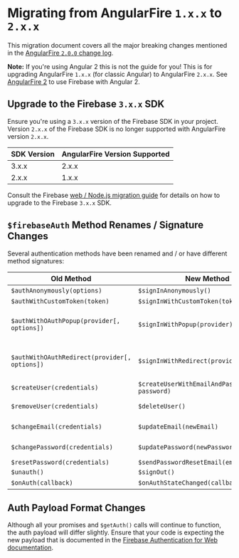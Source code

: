 # Migrating from AngularFire `1.x.x` to `2.x.x`

This migration document covers all the major breaking changes mentioned in the [AngularFire `2.0.0`
change log](https://github.com/firebase/angularfire/releases/tag/v2.0.0).

**Note:** If you're using Angular 2 this is not the guide for you! This is for upgrading AngularFire
`1.x.x` (for classic Angular) to AngularFire `2.x.x`. See [AngularFire 2](https://github.com/angular/angularfire2)
to use Firebase with Angular 2.


## Upgrade to the Firebase `3.x.x` SDK

Ensure you're using a `3.x.x` version of the Firebase SDK in your project. Version `2.x.x` of the
Firebase SDK is no longer supported with AngularFire version `2.x.x`.

| SDK Version | AngularFire Version Supported |
|-------------|-------------------------------|
| 3.x.x | 2.x.x |
| 2.x.x | 1.x.x |

Consult the Firebase [web / Node.js migration guide](https://firebase.google.com/support/guides/firebase-web)
for details on how to upgrade to the Firebase `3.x.x` SDK.


## `$firebaseAuth` Method Renames / Signature Changes

Several authentication methods have been renamed and / or have different method signatures:

| Old Method | New Method | Notes |
|------------|------------|------------------|
| `$authAnonymously(options)` | `$signInAnonymously()` | No longer takes any arguments |
| `$authWithCustomToken(token)` | `$signInWithCustomToken(token)` | |
| `$authWithOAuthPopup(provider[, options])` | `$signInWithPopup(provider)` | `options` can be provided by passing a configured `firebase.database.AuthProvider` instead of a `provider` string |
| `$authWithOAuthRedirect(provider[, options])` | `$signInWithRedirect(provider)` | `options` can be provided by passing a configured `firebase.database.AuthProvider` instead of a `provider` string |
| `$createUser(credentials)` | `$createUserWithEmailAndPassword(email, password)` | |
| `$removeUser(credentials)` | `$deleteUser()` | Deletes the currently logged in user |
| `$changeEmail(credentials)` | `$updateEmail(newEmail)` | Changes the email of the currently logged in user |
| `$changePassword(credentials)` | `$updatePassword(newPassword)` | Changes the password of the currently logged in user |
| `$resetPassword(credentials)` | `$sendPasswordResetEmail(email)` | |
| `$unauth()` | `$signOut()` | |
| `$onAuth(callback)` | `$onAuthStateChanged(callback)` | &nbsp; |


## Auth Payload Format Changes

Although all your promises and `$getAuth()` calls will continue to function, the auth payload will
differ slightly. Ensure that your code is expecting the new payload that is documented in the
[Firebase Authentication for Web documentation](https://firebase.google.com/docs/auth/).
